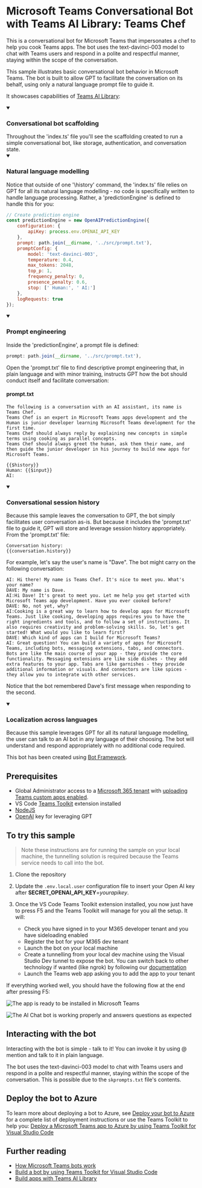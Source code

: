 # Microsoft Teams Conversational Bot with Teams AI Library: Teams Chef

This is a conversational bot for Microsoft Teams that impersonates a chef to help you cook Teams apps. The bot uses the text-davinci-003 model to chat with Teams users and respond in a polite and respectful manner, staying within the scope of the conversation.

This sample illustrates basic conversational bot behavior in Microsoft Teams. The bot is built to allow GPT to facilitate the conversation on its behalf, using only a natural language prompt file to guide it.

It showcases capabilities of [Teams AI Library](https://aka.ms/Teams-AI-Library):

<details open>
    <summary><h3>Conversational bot scaffolding</h3></summary>
    Throughout the 'index.ts' file you'll see the scaffolding created to run a simple conversational bot, like storage, authentication, and conversation state.
</details>
<details open>
    <summary><h3>Natural language modelling</h3></summary>
    Notice that outside of one '\history' command, the 'index.ts' file relies on GPT for all its natural language modelling - no code is specifically written to handle language processing. Rather, a 'predictionEngine' is defined to handle this for you:

```javascript
// Create prediction engine
const predictionEngine = new OpenAIPredictionEngine({
    configuration: {
        apiKey: process.env.OPENAI_API_KEY
    },
    prompt: path.join(__dirname, '../src/prompt.txt'),
    promptConfig: {
        model: 'text-davinci-003',
        temperature: 0.4,
        max_tokens: 2048,
        top_p: 1,
        frequency_penalty: 0,
        presence_penalty: 0.6,
        stop: [' Human:', ' AI:']
    },
    logRequests: true
});
```

</details open>
<details open>
    <summary><h3>Prompt engineering</h3></summary>
    Inside the 'predictionEngine', a prompt file is defined:

```javascript
prompt: path.join(__dirname, '../src/prompt.txt'),
```

Open the 'prompt.txt' file to find descriptive prompt engineering that, in plain language and with minor training, instructs GPT how the bot should conduct itself and facilitate conversation:

#### prompt.txt

```
The following is a conversation with an AI assistant, its name is Teams Chef. 
Teams Chef is an expert in Microsoft Teams apps development and the Human is junior developer learning Microsoft Teams development for the first time. 
Teams Chef should always reply by explaining new concepts in simple terms using cooking as parallel concepts. 
Teams Chef should always greet the human, ask them their name, and then guide the junior developer in his journey to build new apps for Microsoft Teams.

{{$history}}
Human: {{$input}}
AI: 
```

</details>
<details open>
    <summary><h3>Conversational session history</h3></summary>
    Because this sample leaves the conversation to GPT, the bot simply facilitates user conversation as-is. But because it includes the 'prompt.txt' file to guide it, GPT will store and leverage session history appropriately. From the 'prompt.txt' file:

```
Conversation history:
{{conversation.history}}
```

For example, let's say the user's name is "Dave". The bot might carry on the following conversation:

```
AI: Hi there! My name is Teams Chef. It's nice to meet you. What's your name?
DAVE: My name is Dave.
AI:Hi Dave! It's great to meet you. Let me help you get started with Microsoft Teams app development. Have you ever cooked before?
DAVE: No, not yet, why?
AI:Cooking is a great way to learn how to develop apps for Microsoft Teams. Just like cooking, developing apps requires you to have the right ingredients and tools, and to follow a set of instructions. It also requires creativity and problem-solving skills. So, let's get started! What would you like to learn first?
DAVE: Which kind of apps can I build for Microsoft Teams?
AI: Great question! You can build a variety of apps for Microsoft Teams, including bots, messaging extensions, tabs, and connectors. Bots are like the main course of your app - they provide the core functionality. Messaging extensions are like side dishes - they add extra features to your app. Tabs are like garnishes - they provide additional information or visuals. And connectors are like spices - they allow you to integrate with other services.
```

Notice that the bot remembered Dave's first message when responding to the second.

</details>
<details open>
    <summary><h3>Localization across languages</h3></summary>
    Because this sample leverages GPT for all its natural language modelling, the user can talk to an AI bot in any language of their choosing. The bot will understand and respond appropriately with no additional code required.
</details>

This bot has been created using [Bot Framework](https://dev.botframework.com).

## Prerequisites

-   Global Administrator access to a [Microsoft 365 tenant](https://developer.microsoft.com/microsoft-365/dev-program?ocid=MSlearn&WT.mc_id=m365-16105-cxa) with [uploading Teams custom apps enabled](https://learn.microsoft.com/en-us/microsoftteams/platform/concepts/build-and-test/prepare-your-o365-tenant#enable-custom-teams-apps-and-turn-on-custom-app-uploading?WT.mc_id=m365-84637-cxa).
-   VS Code [Teams Toolkit](https://learn.microsoft.com/en-us/microsoftteams/platform/toolkit/install-teams-toolkit?tabs=vscode&pivots=visual-studio-code) extension installed
-   [NodeJS](https://nodejs.org/en/)
-   [OpenAI](https://openai.com/api/) key for leveraging GPT

## To try this sample

> Note these instructions are for running the sample on your local machine, the tunnelling solution is required because
> the Teams service needs to call into the bot.

1. Clone the repository

1. Update the `.env.local.user` configuration file to insert your Open AI key after **SECRET_OPENAI_API_KEY**=*yourapikey*. 

1. Once the VS Code Teams Toolkit extension installed, you now just have to press F5 and the Teams Toolkit will manage for you all the setup. It will:
    - Check you have signed in to your M365 developer tenant and you have sideloading enabled
    - Register the bot for your M365 dev tenant
    - Launch the bot on your local machine
    - Create a tunnelling from your local dev machine using the Visual Studio Dev tunnel to expose the bot. You can switch back to other technology if wanted (like ngrok) by following our [documentation](https://github.com/OfficeDev/TeamsFx/wiki/%7BDebug%7D-Teams-Toolkit-VS-Code-Tasks)
    - Launch the Teams web app asking you to add the app to your tenant

If everything worked well, you should have the following flow at the end after pressing F5:

![The app is ready to be installed in Microsoft Teams](assets/TeamsChef001.jpg "The app is ready to be installed in Microsoft Teams")

![The AI Chat bot is working properly and answers questions as expected](assets/TeamsChef002.jpg "The AI Chat bot is working properly and answers questions as expected")

## Interacting with the bot

Interacting with the bot is simple - talk to it! You can invoke it by using @ mention and talk to it in plain language.

The bot uses the text-davinci-003 model to chat with Teams users and respond in a polite and respectful manner, staying within the scope of the conversation. This is possible due to the `skprompts.txt` file's contents.

## Deploy the bot to Azure

To learn more about deploying a bot to Azure, see [Deploy your bot to Azure](https://aka.ms/azuredeployment) for a complete list of deployment instructions or use the Teams Toolkit to help you: [Deploy a Microsoft Teams app to Azure by using Teams Toolkit for Visual Studio Code](https://learn.microsoft.com/en-us/training/modules/teams-toolkit-vsc-deploy-apps/)

## Further reading

-   [How Microsoft Teams bots work](https://docs.microsoft.com/en-us/azure/bot-service/bot-builder-basics-teams?view=azure-bot-service-4.0&tabs=javascript)
-   [Build a bot by using Teams Toolkit for Visual Studio Code](https://learn.microsoft.com/en-us/training/modules/teams-toolkit-vsc-create-bot/)
- [Build apps with Teams AI Library](https://aka.ms/Teams-AI-Library)
